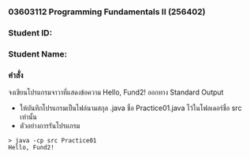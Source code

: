 ### 03603112 Programming Fundamentals II (256402) 
### Student ID: <YOUR-STUDENT-ID>
### Student Name: <YOUR-NAME>

### คำสั่ง
จงเขียนโปรแกรมจาวาที่แสดงข้อความ Hello, Fund2! ออกทาง Standard Output
* ให้บันทึกโปรแกรมเป็นไฟล์นามสกุล .java ชื่อ Practice01.java ไว้ในโฟลเดอร์ชื่อ src เท่านั้น
* ตัวอย่างการรันโปรแกรม
```
> java -cp src Practice01
Hello, Fund2!
```